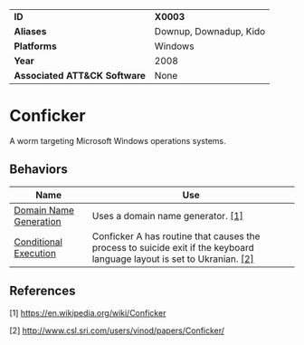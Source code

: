 |||
|---|---|
|**ID**|**X0003**|
|**Aliases**|Downup, Downadup, Kido|
|**Platforms**|Windows|
|**Year**|2008|
|**Associated ATT&CK Software**|None|


Conficker
=========
A worm targeting Microsoft Windows operations systems. 

Behaviors
---------
|Name|Use|
|---|---|
|[Domain Name Generation](../command-and-control/domain-name-generate.md)|Uses a domain name generator. [[1]](#1)|
|[Conditional Execution](../execution/conditional-execute.md)|Conficker A has routine that causes the process to suicide exit if the keyboard language layout is set to Ukranian. [[2]](#2)|

References
----------
<a name="1">[1]</a> https://en.wikipedia.org/wiki/Conficker

<a name="2">[2]</a> http://www.csl.sri.com/users/vinod/papers/Conficker/
